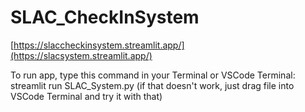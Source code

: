 # SLAC_CheckInSystem

[https://slaccheckinsystem.streamlit.app/](https://slacsystem.streamlit.app/)

To run app, type this command in your Terminal or VSCode Terminal: streamlit run SLAC_System.py (if that doesn't work, just drag file into VSCode Terminal and try it with that)
